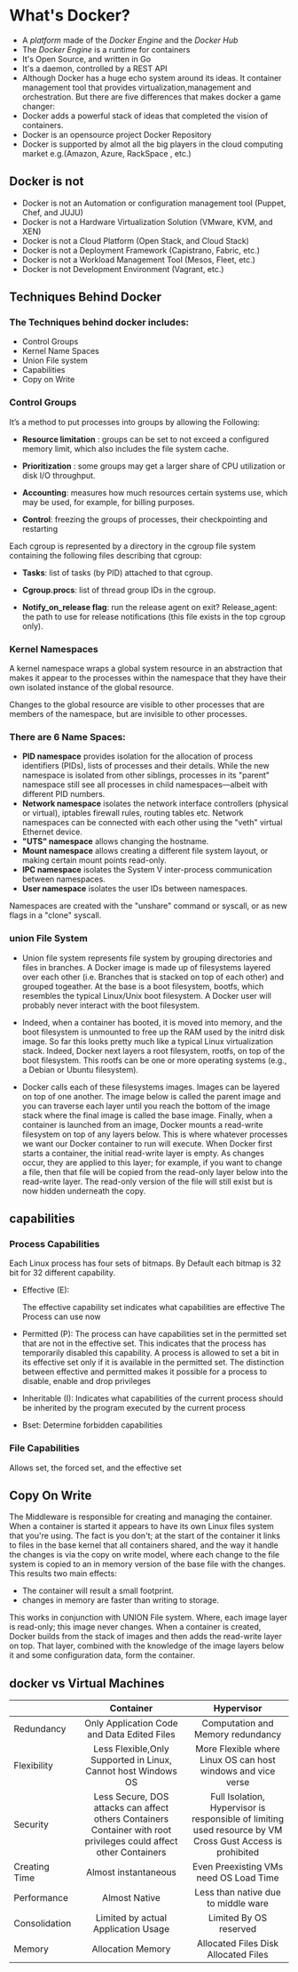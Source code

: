 # What's Docker?

- A *platform* made of the *Docker Engine* and the *Docker Hub*
- The *Docker Engine* is a runtime for containers
- It's Open Source, and written in Go 
- It's a daemon, controlled by a REST API
- Although Docker has a huge echo system around its ideas. It container management tool that provides virtualization,management and orchestration. But there are five differences that makes docker a game changer:
- Docker adds a powerful stack of ideas that completed the vision of containers.
- Docker is an opensource project Docker Repository
-  Docker is supported by almot all the big players in the cloud computing market e.g.(Amazon, Azure, RackSpace , etc.)

## Docker is not

   - Docker is not an Automation or configuration management tool (Puppet, Chef, and JUJU)
   - Docker is not a Hardware Virtualization Solution (VMware, KVM, and XEN)
   - Docker is not a Cloud Platform (Open Stack, and Cloud Stack)
   - Docker is not a Deployment Framework (Capistrano, Fabric, etc.)
   - Docker is not a Workload Management Tool (Mesos, Fleet, etc.)
   - Docker is not Development Environment (Vagrant, etc.)


## Techniques Behind Docker

### The Techniques behind docker includes:

   - Control Groups
   - Kernel Name Spaces
   - Union File system
   - Capabilities
   - Copy on Write

### Control Groups

It’s a method to put processes into groups by allowing the Following:

  - **Resource limitation** : 
    groups can be set to not exceed a configured memory limit, which also includes the file system cache.

   - **Prioritization** : 
    some groups may get a larger share of CPU utilization or disk I/O throughput.

 - **Accounting**: 
  measures how much resources certain systems use, which may be used, for example, for billing purposes.

- **Control**: 
    freezing the groups of processes, their checkpointing and restarting

Each cgroup is represented by a directory in the cgroup file system containing the following files describing that cgroup:

- **Tasks**: 
   list of tasks (by PID) attached to that cgroup.

 -  **Cgroup.procs**: 
 list of thread group IDs in the cgroup.

- **Notify_on_release flag**: 
run the release agent on exit?
Release_agent: the path to use for release notifications (this file exists in the top cgroup only).




### Kernel Namespaces

A kernel namespace wraps a global system resource in an abstraction that makes it appear to the processes within the namespace that they have their own isolated instance of the global resource.

Changes to the global resource are visible to other processes that are members of the namespace, but are invisible to other processes.
### There are 6 Name Spaces:

- **PID namespace**  provides isolation for the allocation of process identifiers (PIDs), lists of processes and their details. While the new namespace is isolated from other siblings, processes in its "parent" namespace still see all processes in child namespaces—albeit with different PID numbers.
-  **Network namespace** isolates the network interface controllers (physical or virtual), iptables firewall rules, routing tables etc. Network namespaces can be connected with each other using the "veth" virtual Ethernet device.
- **"UTS" namespace**  allows changing the hostname.
- **Mount namespace** allows creating a different file system layout, or making certain mount points read-only.
- **IPC namespace** isolates the System V inter-process communication between namespaces.
- **User namespace** isolates the user IDs between namespaces.

Namespaces are created with the "unshare" command or syscall, or as new flags in a "clone" syscall.

### union File System

- Union file system represents file system by grouping directories and files in branches. A Docker image is made up of filesystems layered over each other (i.e. Branches that is stacked on top of each other) and grouped togeather. At the base is a boot filesystem, bootfs, which resembles the typical Linux/Unix boot filesystem. A Docker user will probably never interact with the boot filesystem.

- Indeed, when a container has booted, it is moved into memory, and the boot filesystem is unmounted to free up the RAM used by the initrd disk image. So far this looks pretty much like a typical Linux virtualization stack. Indeed, Docker next layers a root filesystem, rootfs, on top of the boot filesystem. This rootfs can be one or more operating systems (e.g., a Debian or Ubuntu filesystem).

- Docker calls each of these filesystems images. Images can be layered on top of one another. The image below is called the parent image and you can traverse each layer until you reach the bottom of the image stack where the final image is called the base image. Finally, when a container is launched from an image, Docker mounts a read-write filesystem on top of any layers below. This is where whatever processes we want our Docker container to run will execute. When Docker first starts a container, the initial read-write layer is empty. As changes occur, they are applied to this layer; for example, if you want to change a file, then that file will be copied from the read-only layer below into the read-write layer. The read-only version of the file will still exist but is now hidden underneath the copy.



## capabilities
### Process Capabilities

Each Linux process has four sets of bitmaps. By Default each bitmap is 32 bit for 32 different capability.

 - Effective (E):

    The effective capability set indicates what capabilities are effective The Process can use now

  - Permitted (P):
    The process can have capabilities set in the permitted set that are not in the effective set. This indicates that the process has temporarily disabled this capability. A process is allowed to set a bit in its effective set only if it is available in the permitted set. The distinction between effective and permitted makes it possible for a process to disable, enable and drop privileges

 - Inheritable (I):
    Indicates what capabilities of the current process should be inherited by the program executed by the current process

- Bset:
    Determine forbidden capabilities

### File Capabilities
Allows set, the forced set, and the effective set

## Copy On Write

The Middleware is responsible for creating and managing the container. When a container is started it appears to have its own Linux files system that you're using. The fact is you don't; at the start of the container it links to files in the base kernel that all containers shared, and the way it handle the changes is via the copy on write model, where each change to the file system is copied to an in memory version of the base file with the changes.
This results two main effects:

 - The container will result a small footprint.
 - changes in memory are faster than writing to storage.

This works in conjunction with UNION File system. Where, each image layer is read-only; this image never changes. When a container is created, Docker builds from the stack of images and then adds the read-write layer on top. That layer, combined with the knowledge of the image layers below it and some configuration data, form the container.




## docker vs Virtual Machines
|         | Container           | Hypervisor           | 
| ------------- |:-------------:|:-------------:| 
| Redundancy      | Only Application Code and Data Edited Files | Computation and Memory redundancy
| Flexibility      | Less Flexible,Only Supported in Linux, Cannot host Windows OS     | More Flexible where Linux OS can host windows and vice verse
| Security | Less Secure, DOS attacks can affect others Containers Container with root privileges could affect other Containers  |   Full Isolation, Hypervisor is responsible of limiting used resource by VM Cross Gust Access is prohibited
| Creating Time | Almost instantaneous     |   Even Preexisting VMs need OS Load Time
| Performance | Almost Native     |   Less than native due to middle ware
| Consolidation | Limited by actual Application Usage     |   Limited By OS reserved
| Memory | Allocation Memory     |   Allocated Files Disk Allocated Files



